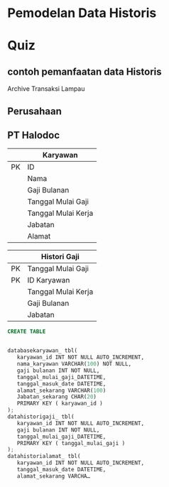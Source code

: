 # Pemodelan Data Historis

# Quiz

## contoh pemanfaatan data Historis
Archive Transaksi Lampau
## Perusahaan
## PT Halodoc


||Karyawan|
|---|---|
|PK|ID|
||Nama|
||Gaji Bulanan|
||Tanggal Mulai Gaji|
||Tanggal Mulai Kerja|
||Jabatan|
||Alamat|






||Histori Gaji|
|---|---|
|PK|Tanggal Mulai Gaji|
|PK|ID Karyawan|
||Tanggal Mulai Kerja|
||Gaji Bulanan|
||Jabatan|


```sql
CREATE TABLE
```
```python

databasekaryawan_ tbl(
   karyawan_id INT NOT NULL AUTO_INCREMENT,
   nama_karyawan VARCHAR(100) NOT NULL,
   gaji bulanan INT NOT NULL,
   tanggal_mulai_gaji_DATETIME,
   tanggal_masuk_date DATETIME,
   alamat_sekarang VARCHAR(100)
   Jabatan_sekarang CHAR(20)
   PRIMARY KEY ( karyawan_id )
);
datahistorigaji_ tbl(
   karyawan_id INT NOT NULL AUTO_INCREMENT,
   gaji bulanan INT NOT NULL,
   tanggal_mulai_gaji_DATETIME,
   PRIMARY KEY ( tanggal_mulai_gaji )
);
datahistorialamat_ tbl(
   karyawan_id INT NOT NULL AUTO_INCREMENT,
   tanggal_masuk_date DATETIME,
   alamat_sekarang VARCHA…
